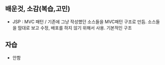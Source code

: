 ## 배운것, 소감(복습,고민)
- JSP : MVC 패턴 / 기존에 그냥 작성헀던 소스들을 MVC패턴 구조로 만듬. 소스들을 맘대로 보고 수정, 배포를 하지 않기 위해서 사용. 기본적인 구조
## 자습
- 안함
